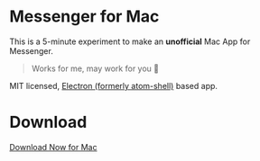 # Messenger for Mac

This is a 5-minute experiment to make an **unofficial** Mac App for Messenger. 

> Works for me, may work for you :metal: 

MIT licensed, [Electron (formerly atom-shell)](https://github.com/atom/atom-shell) based app.

# Download

[Download Now for Mac](https://github.com/marekhrabe/messenger/releases)
